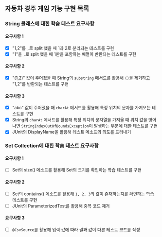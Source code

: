 ## 자동차 경주 게임 기능 구현 목록

### String 클래스에 대한 학습 테스트 요구사항

#### 요구사항 1
- [x] "1,2"를 `,`로 split 했을 때 1과 2로 분리되는 테스트를 구현
- [x] "1"을 `,`로 split 했을 때 1만을 포함하는 배열이 반환되는 테스트를 구현

#### 요구사항 2
- [x] "(1,2)" 값이 주어졌을 때 String의 `substring` 메서드를 활용해 `()`을 제거하고 "1,2"를 반환되는 테스트를 구현

#### 요구사항 3
- [x] "abc" 값이 주어졌을 때 `charAt` 메서드를 활용해 특정 위치의 문자를 가져오는 테스트를 구현
- [x] String의 `charAt` 메서드를 활용해 특정 위치의 문자열을 가져올 때 위치 값을 벗어나면 `StringIndexOutOfBoundsException`이 발생하는 부분에 대한 테스트를 구현
- [x] JUnit의 DisplayName을 활용해 테스트 메소드의 의도를 드러내기

### Set Collection에 대한 학습 테스트 요구사항

#### 요구사항 1
- [ ] Set의 size() 메소드를 활용해 Set의 크기를 확인하는 학습 테스트를 구현

#### 요구사항 2
- [ ] Set의 contains() 메소드를 활용해 `1, 2, 3`의 값이 존재하는지를 확인하는 학습 테스트를 구현
- [ ] JUnit의 ParameterizedTest를 활용해 중복 코드 제거

#### 요구사항 3
- [ ] `@CsvSource`를 활용해 입력 값에 따라 결과 값이 다른 테스트 코드를 작성